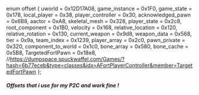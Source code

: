 enum offset {
	uworld = 0x12D17A08,
	game_instance = 0x1F0,
	game_state = 0x178,
	local_player = 0x38,
	player_controller = 0x30,
	acknowledged_pawn = 0x6B8,
	aactor = 0xA8,
	skeletal_mesh = 0x328,
	player_state = 0x2c8,
	root_component = 0x1B0,
	velocity = 0x168,
	relative_location = 0x120,
	relative_rotation = 0x130,
	current_weapon = 0x9d8,
	weapon_data = 0x568,
	tier = 0x9a,
	team_index = 0x1239,
	player_array = 0x2c0,
	pawn_private = 0x320,
	component_to_world = 0x1c0,
	bone_array = 0x580,
	bone_cache = 0x5B8,
	TargetedFortPawn = 0x18e8, //https://dumpspace.spuckwaffel.com/Games/?hash=6b77eceb&type=classes&idx=AFortPlayerController&member=TargetedFortPawn
};

##### Offsets that i use for my P2C and work fine !
